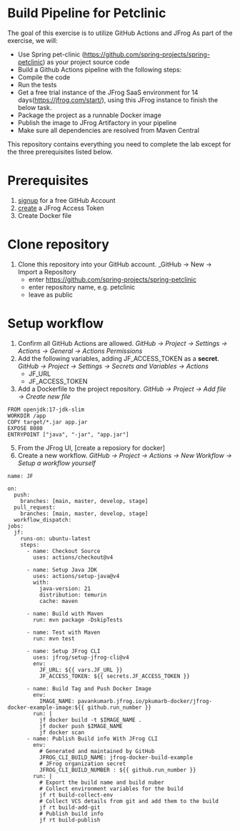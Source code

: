 # Build Pipeline for Petclinic
The goal of this exercise is to utilize GitHub Actions and JFrog  As part of the exercise, we will:
- Use Spring pet-clinic (https://github.com/spring-projects/spring-petclinic) as your project source code
- Build a Github Actions pipeline with the following steps:
- Compile the code
- Run the tests
- Get a free trial instance of the JFrog SaaS environment for 14 days(https://jfrog.com/start/), using this JFrog instance to finish the below task.
- Package the project as a runnable Docker image
- Publish the image to JFrog Artifactory in your pipeline
- Make sure all dependencies are resolved from Maven Central

This repository contains everything you need to complete the lab except for the three prerequisites listed below.

# Prerequisites

1. [signup](https://github.com/signup) for a free GitHub Account
2. [create](https://pavankumarb.jfrog.io/ui/admin/configuration/security/access_tokens) a JFrog Access Token
3. Create Docker file 

# Clone repository

1. Clone this repository into your GitHub account. _GitHub → New → Import a Repository
   - enter https://github.com/spring-projects/spring-petclinic
   - enter repository name, e.g. petclinic
   - leave as public 

# Setup workflow

1. Confirm all GitHub Actions are allowed. _GitHub → Project → Settings → Actions → General → Actions Permissions_
2. Add the following variables, adding JF_ACCESS_TOKEN as a **secret**. _GitHub → Project → Settings → Secrets and Variables → Actions_
   - JF_URL
   - JF_ACCESS_TOKEN
4. Add a Dockerfile to the project repository. _GitHub → Project → Add file → Create new file_

```
FROM openjdk:17-jdk-slim
WORKDIR /app
COPY target/*.jar app.jar
EXPOSE 8080
ENTRYPOINT ["java", "-jar", "app.jar"]
```

5. From the JFrog UI, [create a reposiory for docker]
6. Create a new workflow. _GitHub → Project → Actions → New Workflow → Setup a workflow yourself_ 

```
name: JF

on:
  push:
    branches: [main, master, develop, stage]
  pull_request:
    branches: [main, master, develop, stage]
  workflow_dispatch:
jobs:
  jf:
    runs-on: ubuntu-latest
    steps:
      - name: Checkout Source
        uses: actions/checkout@v4

      - name: Setup Java JDK
        uses: actions/setup-java@v4
        with:
          java-version: 21
          distribution: temurin
          cache: maven

      - name: Build with Maven
        run: mvn package -DskipTests

      - name: Test with Maven
        run: mvn test

      - name: Setup JFrog CLI
        uses: jfrog/setup-jfrog-cli@v4
        env:
          JF_URL: ${{ vars.JF_URL }}
          JF_ACCESS_TOKEN: ${{ secrets.JF_ACCESS_TOKEN }}

      - name: Build Tag and Push Docker Image
        env:
          IMAGE_NAME: pavankumarb.jfrog.io/pkumarb-docker/jfrog-docker-example-image:${{ github.run_number }}
        run: |
          jf docker build -t $IMAGE_NAME .
          jf docker push $IMAGE_NAME
          jf docker scan
      - name: Publish Build info With JFrog CLI
        env:
          # Generated and maintained by GitHub
          JFROG_CLI_BUILD_NAME: jfrog-docker-build-example
          # JFrog organization secret
          JFROG_CLI_BUILD_NUMBER : ${{ github.run_number }}
        run: |
          # Export the build name and build nuber
          # Collect environment variables for the build
          jf rt build-collect-env
          # Collect VCS details from git and add them to the build
          jf rt build-add-git
          # Publish build info
          jf rt build-publish
```

